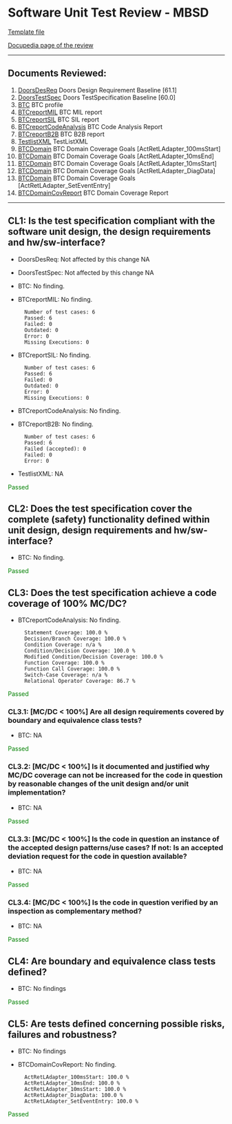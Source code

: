 # Software Unit Test Review - MBSD 

[Template file](https://inside-docupedia.bosch.com/confluence/x/z-AyYg) 

[Docupedia page of the review](https://inside-docupedia.bosch.com/confluence/display/ASAPP/ReviewOfUnitTestMBSD) 

--- 

## Documents Reviewed: 

1. [DoorsDesReq](doors://fe-dorapcm8.de.bosch.com:36677/?version=2&prodID=0&urn=urn:telelogic::1-508e413214e63dd9-B-001f5b42-100003d) Doors Design Requirement Baseline [61.1]
2. [DoorsTestSpec](doors://fe-dorapcm8.de.bosch.com:36677/?version=2&prodID=0&urn=urn:telelogic::1-508e413214e63dd9-B-001f5b4a-1000038) Doors TestSpecification Baseline [60.0]
3. [BTC](../test/BTC/ActiveReturn_L_Adapter_BTCProfile_et.epp) BTC profile
4. [BTCreportMIL](../test/BTC/Reports/ActiveReturn_L_Adapter_TestExecutionReport_MIL_et.html) BTC MIL report
5. [BTCreportSIL](../test/BTC/Reports/ActiveReturn_L_Adapter_TestExecutionReport_SIL_et.html) BTC SIL report
6. [BTCreportCodeAnalysis](../test/BTC/Reports/ActiveReturn_L_Adapter_CodeAnalysisReport_et.html) BTC Code Analysis Report
7. [BTCreportB2B](../test/BTC/Reports/ActiveReturn_L_Adapter_B2BTestReport_MILvsSIL_et.html) BTC B2B report
8. [TestlistXML](../test/testlist.xml) TestListXML
9. [BTCDomain](../test/BTC/DomainCoverageGoals_ActRetLAdapter_100msStart.xml) BTC Domain Coverage Goals [ActRetLAdapter_100msStart]
10. [BTCDomain](../test/BTC/DomainCoverageGoals_ActRetLAdapter_10msEnd.xml) BTC Domain Coverage Goals [ActRetLAdapter_10msEnd]
11. [BTCDomain](../test/BTC/DomainCoverageGoals_ActRetLAdapter_10msStart.xml) BTC Domain Coverage Goals [ActRetLAdapter_10msStart]
12. [BTCDomain](../test/BTC/DomainCoverageGoals_ActRetLAdapter_DiagData.xml) BTC Domain Coverage Goals [ActRetLAdapter_DiagData]
13. [BTCDomain](../test/BTC/DomainCoverageGoals_ActRetLAdapter_SetEventEntry.xml) BTC Domain Coverage Goals [ActRetLAdapter_SetEventEntry]
14. [BTCDomainCovReport](../test/BTC/Reports/ActiveReturn_L_Adapter_DomainCoverageReport.xml) BTC Domain Coverage Report
--- 

## CL1: Is the test specification compliant with the software unit design, the design requirements and hw/sw-interface?

- DoorsDesReq: Not affected by this change NA

- DoorsTestSpec: Not affected by this change NA

- BTC: No finding.

- BTCreportMIL: <!-- FailedTestAnalysis start -->No finding.

		Number of test cases: 6
		Passed: 6
		Failed: 0
		Outdated: 0
		Error: 0
		Missing Executions: 0

<!-- FailedTestAnalysis end -->

- BTCreportSIL: <!-- FailedTestAnalysis start -->No finding.

		Number of test cases: 6
		Passed: 6
		Failed: 0
		Outdated: 0
		Error: 0
		Missing Executions: 0

<!-- FailedTestAnalysis end -->

- BTCreportCodeAnalysis: No finding.

- BTCreportB2B: <!-- FailedTestAnalysis start -->No finding.

		Number of test cases: 6
		Passed: 6
		Failed (accepted): 0
		Failed: 0
		Error: 0

<!-- FailedTestAnalysis end -->

- TestlistXML: NA

<span style="color:green">Passed</span> 

## CL2: Does the test specification cover the complete (safety) functionality defined within unit design, design requirements and hw/sw-interface?

- BTC: No finding.

<span style="color:green">Passed</span> 

## CL3: Does the test specification achieve a code coverage of 100% MC/DC?

- BTCreportCodeAnalysis: <!-- CodeCoverageAnalysis start -->No finding.

		Statement Coverage: 100.0 %
		Decision/Branch Coverage: 100.0 %
		Condition Coverage: n/a %
		Condition/Decision Coverage: 100.0 %
		Modified Condition/Decision Coverage: 100.0 %
		Function Coverage: 100.0 %
		Function Call Coverage: 100.0 %
		Switch-Case Coverage: n/a %
		Relational Operator Coverage: 86.7 %

<!-- CodeCoverageAnalysis end -->

<span style="color:green">Passed</span> 

### CL3.1: [MC/DC < 100%] Are all design requirements covered by boundary and equivalence class tests?

- BTC: NA

<span style="color:green">Passed</span> 

### CL3.2: [MC/DC < 100%] Is it documented and justified why MC/DC coverage can not be increased for the code in question by reasonable changes of the unit design and/or unit implementation?

- BTC: NA

<span style="color:green">Passed</span> 

### CL3.3: [MC/DC < 100%] Is the code in question an instance of the accepted design patterns/use cases? If not: Is an accepted deviation request for the code in question available?

- BTC: NA

<span style="color:green">Passed</span> 

### CL3.4: [MC/DC < 100%] Is the code in question verified by an inspection as complementary method?

- BTC: NA

<span style="color:green">Passed</span> 

## CL4: Are boundary and equivalence class tests defined?

- BTC: No findings

<span style="color:green">Passed</span> 

## CL5: Are tests defined concerning possible risks, failures and robustness?

- BTC: No findings

- BTCDomainCovReport: <!-- ECCoverageAnalysis start -->No finding.

		ActRetLAdapter_100msStart: 100.0 %
		ActRetLAdapter_10msEnd: 100.0 %
		ActRetLAdapter_10msStart: 100.0 %
		ActRetLAdapter_DiagData: 100.0 %
		ActRetLAdapter_SetEventEntry: 100.0 %

<!-- ECCoverageAnalysis end -->

<span style="color:green">Passed</span> 
